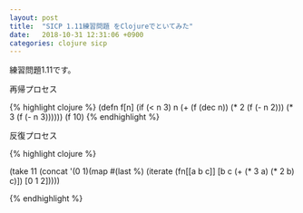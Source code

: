 ```yaml
---
layout: post
title:  "SICP 1.11練習問題 をClojureでといてみた"
date:   2018-10-31 12:31:06 +0900
categories: clojure sicp
---
```

練習問題1.11です。

再帰プロセス

{% highlight clojure %}
(defn f[n]
  (if (< n 3)
    n
    (+ (f (dec n)) (* 2 (f (- n 2))) (* 3 (f (- n 3))))))
(f 10)
{% endhighlight %}

反復プロセス

{% highlight clojure %}

(take 11 (concat '(0 1)(map #(last %) (iterate (fn[[a b c]]
                    [b c (+ (* 3 a) (* 2 b) c)]) [0 1 2]))))

{% endhighlight %}
